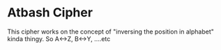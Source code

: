 # Atbash Cipher

This cipher works on the concept of "inversing the position in alphabet" kinda thingy.
So A<->Z, B<->Y, ....etc
